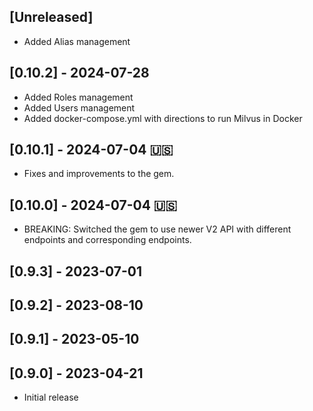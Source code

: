 ## [Unreleased]
- Added Alias management

## [0.10.2] - 2024-07-28
- Added Roles management
- Added Users management
- Added docker-compose.yml with directions to run Milvus in Docker

## [0.10.1] - 2024-07-04 🇺🇸
- Fixes and improvements to the gem.

## [0.10.0] - 2024-07-04 🇺🇸
- BREAKING: Switched the gem to use newer V2 API with different endpoints and corresponding endpoints.

## [0.9.3] - 2023-07-01

## [0.9.2] - 2023-08-10

## [0.9.1] - 2023-05-10

## [0.9.0] - 2023-04-21
- Initial release
